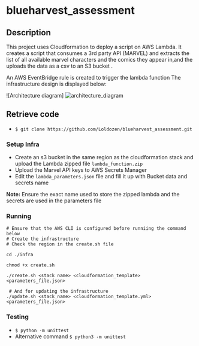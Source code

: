 # blueharvest_assessment
<!-- Design and deploy of a serverless ETL flow on AWS. -->


## Description
This project uses Cloudformation to deploy a script on AWS Lambda. 
It creates a script that consumes a 3rd party API (MARVEL) and extracts the list of all available marvel characters and the comics they appear in,and the uploads the data as a csv to an S3 bucket .

An AWS EventBridge rule is created to trigger the lambda function
The infrastructure design is displayed below:

![Architecture diagram]
![architecture_diagram](https://github.com/Loldozen/blueharvest_assessment/assets/56772631/a608c7af-fbb0-413a-b68a-50be0e0d22c7)


## Retrieve code

-   `$ git clone https://github.com/Loldozen/blueharvest_assessment.git`


### Setup Infra
- Create an s3 bucket in the same region as the cloudformation stack and upload the Lambda zipped file `lambda_function.zip`
- Upload the Marvel API keys to AWS Secrets Manager 
- Edit the `lambda_parameters.json` file and fill it up with Bucket data and secrets name


**Note:** Ensure the exact name used to store the zipped lambda and the secrets are used in the parameters file 


### Running

~~~ 
# Ensure that the AWS CLI is configured before runniing the command below
# Create the infrastructure
# Check the region in the create.sh file

cd ./infra

chmod +x create.sh

./create.sh <stack name> <cloudformation_template> <parameters_file.json>

 # And for updating the infrastructure
./update.sh <stack_name> <cloudformation_template.yml> <parameters_file.json>
~~~

### Testing

-   `$ python -m unittest`
-   Alternative command `$ python3 -m unittest`
